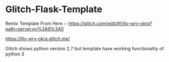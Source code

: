# Glitch-Flask-Template

Remix Template From Here :- https://glitch.com/edit/#!/lily-wry-okra?path=server.py%3A9%3A0

https://lily-wry-okra.glitch.me/

Glitch shows python version 2.7 but template have working functionality of python 3
